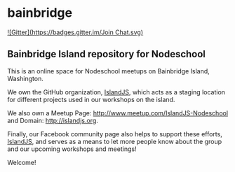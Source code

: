 bainbridge
==========
[![Gitter](https://badges.gitter.im/Join Chat.svg)](https://gitter.im/nodeschool/bainbridge?utm_source=badge&utm_medium=badge&utm_campaign=pr-badge&utm_content=badge)

## Bainbridge Island repository for Nodeschool

This is an online space for Nodeschool meetups on Bainbridge Island, Washington. 

We own the GitHub organization, [IslandJS](https://github.com/IslandJS), which acts as a staging location for different projects used in our workshops on the island. 

We also own a Meetup Page: <http://www.meetup.com/IslandJS-Nodeschool> and Domain: <http://islandjs.org>.

Finally, our Facebook community page also helps to support these efforts, [IslandJS](http://www.facebook.com/IslandJS), and serves as a means to let more people know about the group and our upcoming workshops and meetings!

Welcome!

